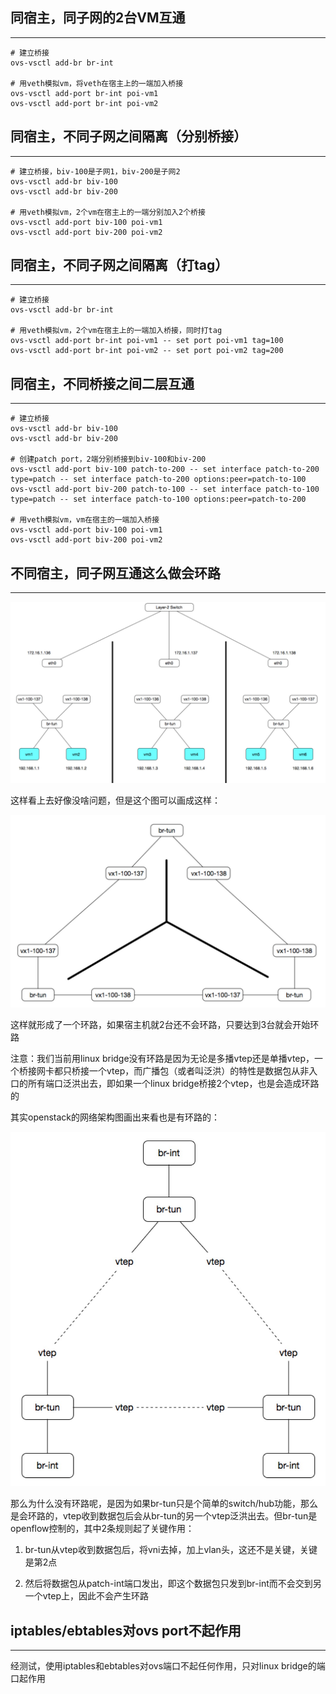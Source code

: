 ## **同宿主，同子网的2台VM互通**

---

```text
# 建立桥接
ovs-vsctl add-br br-int

# 用veth模拟vm，将veth在宿主上的一端加入桥接
ovs-vsctl add-port br-int poi-vm1
ovs-vsctl add-port br-int poi-vm2
```

## **同宿主，不同子网之间隔离（分别桥接）**

---

```text
# 建立桥接，biv-100是子网1，biv-200是子网2
ovs-vsctl add-br biv-100
ovs-vsctl add-br biv-200

# 用veth模拟vm，2个vm在宿主上的一端分别加入2个桥接
ovs-vsctl add-port biv-100 poi-vm1
ovs-vsctl add-port biv-200 poi-vm2
```

## **同宿主，不同子网之间隔离（打tag）**

---

```text
# 建立桥接
ovs-vsctl add-br br-int

# 用veth模拟vm，2个vm在宿主上的一端加入桥接，同时打tag
ovs-vsctl add-port br-int poi-vm1 -- set port poi-vm1 tag=100
ovs-vsctl add-port br-int poi-vm2 -- set port poi-vm2 tag=200
```

## **同宿主，不同桥接之间二层互通**

---

```text
# 建立桥接
ovs-vsctl add-br biv-100
ovs-vsctl add-br biv-200

# 创建patch port，2端分别桥接到biv-100和biv-200
ovs-vsctl add-port biv-100 patch-to-200 -- set interface patch-to-200 type=patch -- set interface patch-to-200 options:peer=patch-to-100
ovs-vsctl add-port biv-200 patch-to-100 -- set interface patch-to-100 type=patch -- set interface patch-to-100 options:peer=patch-to-200

# 用veth模拟vm，vm在宿主的一端加入桥接
ovs-vsctl add-port biv-100 poi-vm1
ovs-vsctl add-port biv-200 poi-vm2
```

## **不同宿主，同子网互通这么做会环路**

---

![](/img/loop.jpg)

这样看上去好像没啥问题，但是这个图可以画成这样：

![](/img/loop1.jpg)

这样就形成了一个环路，如果宿主机就2台还不会环路，只要达到3台就会开始环路

注意：我们当前用linux bridge没有环路是因为无论是多播vtep还是单播vtep，一个桥接网卡都只桥接一个vtep，而广播包（或者叫泛洪）的特性是数据包从非入口的所有端口泛洪出去，即如果一个linux bridge桥接2个vtep，也是会造成环路的

其实openstack的网络架构图画出来看也是有环路的：

![](/img/loop2.jpg)

那么为什么没有环路呢，是因为如果br-tun只是个简单的switch/hub功能，那么是会环路的，vtep收到数据包后会从br-tun的另一个vtep泛洪出去。但br-tun是openflow控制的，其中2条规则起了关键作用：

1. br-tun从vtep收到数据包后，将vni去掉，加上vlan头，这还不是关键，关键是第2点

2. 然后将数据包从patch-int端口发出，即这个数据包只发到br-int而不会交到另一个vtep上，因此不会产生环路

## **iptables/ebtables对ovs port不起作用**

---

经测试，使用iptables和ebtables对ovs端口不起任何作用，只对linux bridge的端口起作用
